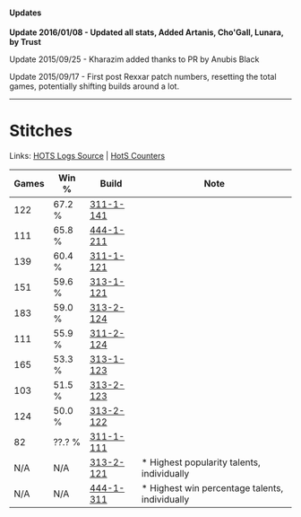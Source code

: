 #### Updates
**Update 2016/01/08 - Updated all stats, Added Artanis, Cho'Gall, Lunara, by Trust**

Update 2015/09/25 - Kharazim added thanks to PR by Anubis Black

Update 2015/09/17 - First post Rexxar patch numbers, resetting the total games, potentially shifting builds around a lot.

***

# Stitches

Links: [HOTS Logs Source](https://www.hotslogs.com/Sitewide/HeroDetails?Hero=Stitches) | [HotS Counters](http://hotscounters.com/#/hero/Stitches)

Games  | Win %  | Build     | Note
-----  | -----  | -----     | ----
122    | 67.2 % | [311-1-141](http://www.heroesfire.com/hots/talent-calculator/stitches#o0zb) | 
111    | 65.8 % | [444-1-211](http://www.heroesfire.com/hots/talent-calculator/stitches#t5hx) | 
139    | 60.4 % | [311-1-121](http://www.heroesfire.com/hots/talent-calculator/stitches#o0zH) | 
151    | 59.6 % | [313-1-121](http://www.heroesfire.com/hots/talent-calculator/stitches#o5rn) | 
183    | 59.0 % | [313-2-124](http://www.heroesfire.com/hots/talent-calculator/stitches#o65S) | 
111    | 55.9 % | [311-2-124](http://www.heroesfire.com/hots/talent-calculator/stitches#o1Cy) | 
165    | 53.3 % | [313-1-123](http://www.heroesfire.com/hots/talent-calculator/stitches#o5rp) | 
103    | 51.5 % | [313-2-123](http://www.heroesfire.com/hots/talent-calculator/stitches#o65R) | 
124    | 50.0 % | [313-2-122](http://www.heroesfire.com/hots/talent-calculator/stitches#o65Q) | 
82     | ??.? % | [311-1-111](http://www.heroesfire.com/hots/talent-calculator/stitches#o0z7) | 
N/A    | N/A    | [313-2-121](http://www.heroesfire.com/hots/talent-calculator/stitches#o65P) | * Highest popularity talents, individually
N/A    | N/A    | [444-1-311](http://www.heroesfire.com/hots/talent-calculator/stitches#t5jV) | * Highest win percentage talents, individually
